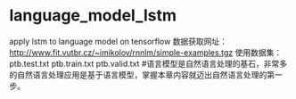 # language_model_lstm
apply lstm to language model on tensorflow
数据获取网址：http://www.fit.vutbr.cz/~imikolov/rnnlm/simple-examples.tgz
使用数据集：
ptb.test.txt
ptb.train.txt
ptb.valid.txt
#语言模型是自然语言处理的基石，非常多的自然语言处理应用是基于语言模型，掌握本章内容就迈出自然语言处理的第一步。
